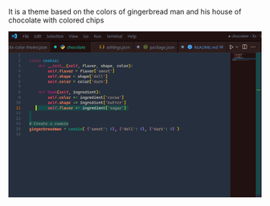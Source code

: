 It is a theme based on the colors of gingerbread man and his house of chocolate with colored chips

![Cookie](Choco.PNG)

